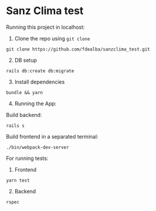 # Sanz Clima test

Running this project in localhost:

1. Clone the repo using `git clone`

``` console
git clone https://github.com/fdealba/sanzclima_test.git
```

2. DB setup

``` console
rails db:create db:migrate
```

3. Install dependencies

``` console
bundle && yarn
```

4. Running the App:

Build backend:
``` console
rails s
```

Build frontend in a separated terminal:
``` console
./bin/webpack-dev-server
```

For running tests:

1. Frontend

``` console
yarn test
```

2. Backend

``` console
rspec
```
